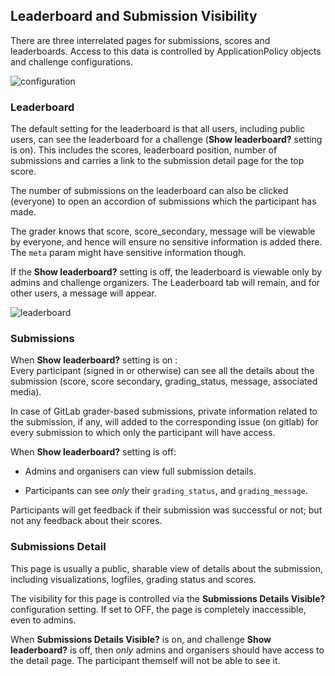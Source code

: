 ## Leaderboard and Submission Visibility

There are three interrelated pages for submissions, scores and leaderboards. Access to this data is controlled by ApplicationPolicy objects and challenge configurations.

![configuration](../images/leaderboard_submissions_visibility/challenge_settings.png)

### Leaderboard

The default setting for the leaderboard is that all users, including public users, can see the leaderboard for a challenge (**Show leaderboard?** setting is on). This includes the scores, leaderboard position, number of submissions and carries a link to the submission detail page for the top score.

The number of submissions on the leaderboard can also be clicked (everyone) to open an accordion of submissions which the participant has made.

The grader knows that score, score_secondary, message will be viewable by everyone, and hence will ensure no sensitive information is added there. The `meta` param might have sensitive information though.

If the **Show leaderboard?** setting is off, the leaderboard is viewable only by admins and challenge organizers. The Leaderboard tab will remain, and for other users, a message will appear.

![leaderboard](../images/leaderboard_submissions_visibility/leaderboard_not_displayed.png)

### Submissions

When **Show leaderboard?** setting is on :   
Every participant (signed in or otherwise) can see all the details about the submission (score, score secondary, grading_status, message, associated media).

In case of GitLab grader-based submissions, private information related to the submission, if any, will added to the corresponding issue (on gitlab) for every submission to which only the participant will have access.  

When **Show leaderboard?** setting is off:  

- Admins and organisers can view full submission details.

- Participants can see *only* their `grading_status`, and `grading_message`.

Participants will get feedback if their submission was successful or not; but not any feedback about their scores.


### Submissions Detail

This page is usually a public, sharable view of details about the submission, including visualizations, logfiles, grading status and scores.

The visibility for this page is controlled via the **Submissions Details Visible?** configuration setting. If set to OFF, the page is completely inaccessible, even to admins.

When **Submissions Details Visible?** is on, and challenge **Show leaderboard?** is off, then *only* admins and organisers should have access to the detail page. The participant themself will not be able to see it.
